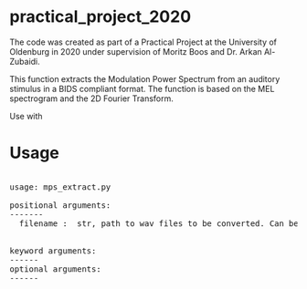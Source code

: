 # practical_project_2020
The code was created as part of a Practical Project at the University of Oldenburg in 2020 under supervision of Moritz Boos and Dr. Arkan Al-Zubaidi. 

This function extracts the Modulation Power Spectrum from an auditory stimulus in a BIDS compliant format.
The function is based on the MEL spectrogram and the 2D Fourier Transform. 

Use with 

# Usage
<pre> 
usage: mps_extract.py 

positional arguments:
-------
  filename :  str, path to wav files to be converted. Can be used with wildcard * .wav.    
  

keyword arguments:
------
optional arguments:
------


</pre>
